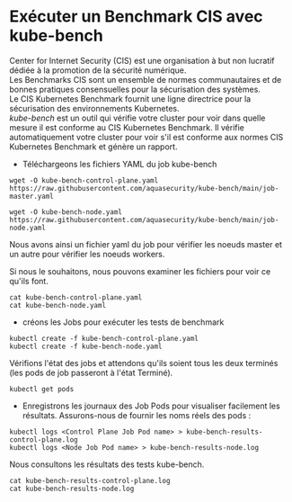 # Exécuter un Benchmark CIS avec kube-bench

Center for Internet Security (CIS) est une organisation à but non lucratif dédiée à la promotion de la sécurité numérique.<br>
Les Benchmarks CIS sont un ensemble de normes communautaires et de bonnes pratiques consensuelles pour la sécurisation des systèmes.<br>
Le CIS Kubernetes Benchmark fournit une ligne directrice pour la sécurisation des environnements Kubernetes.<br>
*kube-bench* est un outil qui vérifie votre cluster pour voir dans quelle mesure il est conforme au CIS Kubernetes Benchmark. Il vérifie automatiquement votre cluster pour voir s'il est conforme aux normes CIS Kubernetes Benchmark et génère un rapport.<br>

- Téléchargeons les fichiers YAML du job kube-bench
```
wget -O kube-bench-control-plane.yaml https://raw.githubusercontent.com/aquasecurity/kube-bench/main/job-master.yaml

wget -O kube-bench-node.yaml https://raw.githubusercontent.com/aquasecurity/kube-bench/main/job-node.yaml
```

Nous avons ainsi un fichier yaml du job pour vérifier les noeuds master et un autre pour vérifier les noeuds workers.<br>

Si nous le souhaitons, nous pouvons examiner les fichiers pour voir ce qu'ils font.
```
cat kube-bench-control-plane.yaml
cat kube-bench-node.yaml
```

- créons les Jobs pour exécuter les tests de benchmark
```
kubectl create -f kube-bench-control-plane.yaml
kubectl create -f kube-bench-node.yaml
```

Vérifions l'état des jobs et attendons qu'ils soient tous les deux terminés (les pods de job passeront à l'état Terminé).
```
kubectl get pods
```

- Enregistrons les journaux des Job Pods pour visualiser facilement les résultats. Assurons-nous de fournir les noms réels des pods :
```
kubectl logs <Control Plane Job Pod name> > kube-bench-results-control-plane.log
kubectl logs <Node Job Pod name> > kube-bench-results-node.log
```

Nous consultons les résultats des tests kube-bench.
```
cat kube-bench-results-control-plane.log
cat kube-bench-results-node.log
```